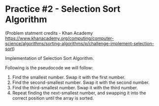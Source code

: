 # Practice #2 - Selection Sort Algorithm
(Problem statment credits - Khan Academy https://www.khanacademy.org/computing/computer-science/algorithms/sorting-algorithms/p/challenge-implement-selection-sort)

Implementation of Selection Sort Algorithm.

Following is the pseudocode we will follow:

1. Find the smallest number. Swap it with the first number.
2. Find the second-smallest number. Swap it with the second number.
3. Find the third-smallest number. Swap it with the third number.
4. Repeat finding the next-smallest number, and swapping it into the correct position until the array is sorted.
